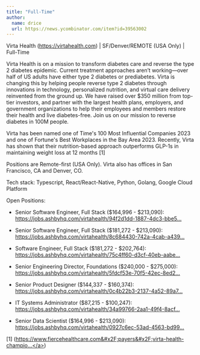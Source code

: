 ```yaml
---
title: "Full-Time"
author:
  name: drice
  url: https://news.ycombinator.com/item?id=39563002
---
```

Virta Health (<a href="https:&#x2F;&#x2F;virtahealth.com" rel="nofollow">https:&#x2F;&#x2F;virtahealth.com</a>) | SF&#x2F;Denver&#x2F;REMOTE (USA Only) | Full-Time

Virta Health is on a mission to transform diabetes care and reverse the type 2 diabetes epidemic. Current treatment approaches aren’t working—over half of US adults have either type 2 diabetes or prediabetes. Virta is changing this by helping people reverse type 2 diabetes through innovations in technology, personalized nutrition, and virtual care delivery reinvented from the ground up. We have raised over $350 million from top-tier investors, and partner with the largest health plans, employers, and government organizations to help their employees and members restore their health and live diabetes-free. Join us on our mission to reverse diabetes in 100M people.

Virta has been named one of Time&#x27;s 100 Most Influential Companies 2023 and one of Fortune&#x27;s Best Workplaces in the Bay Area 2023. Recently, Virta has shown that their nutrition-based approach outperforms GLP-1s in maintaining weight loss at 12 months [1]

Positions are Remote-first (USA Only). Virta also has offices in San Francisco, CA and Denver, CO.

Tech stack: Typescript, React&#x2F;React-Native, Python, Golang, Google Cloud Platform

Open Positions:

- Senior Software Engineer, Full Stack ($164,996 - $213,090): <a href="https:&#x2F;&#x2F;jobs.ashbyhq.com&#x2F;virtahealth&#x2F;94f2d1dd-1887-4dc3-bbe5-d9b6e765ac53?utm_source=5WnMxGboaV">https:&#x2F;&#x2F;jobs.ashbyhq.com&#x2F;virtahealth&#x2F;94f2d1dd-1887-4dc3-bbe5...</a>

- Senior Software Engineer, Full Stack ($181,272 - $213,090): <a href="https:&#x2F;&#x2F;jobs.ashbyhq.com&#x2F;virtahealth&#x2F;8c684430-742a-4cab-a439-39276f36f20b?utm_source=5YZMyLQYXd">https:&#x2F;&#x2F;jobs.ashbyhq.com&#x2F;virtahealth&#x2F;8c684430-742a-4cab-a439...</a>

- Software Engineer, Full Stack ($181,272 - $202,764): <a href="https:&#x2F;&#x2F;jobs.ashbyhq.com&#x2F;virtahealth&#x2F;75c4ff60-d3cf-40eb-aabe-cd720980a61a?utm_source=B4bN3nEaq0">https:&#x2F;&#x2F;jobs.ashbyhq.com&#x2F;virtahealth&#x2F;75c4ff60-d3cf-40eb-aabe...</a>

- Senior Engineering Director, Foundations ($240,000 - $275,000): <a href="https:&#x2F;&#x2F;jobs.ashbyhq.com&#x2F;virtahealth&#x2F;5fdcf53e-70f5-42ec-8ed2-4e34a85ff29a?utm_source=ByNbWz8KGz">https:&#x2F;&#x2F;jobs.ashbyhq.com&#x2F;virtahealth&#x2F;5fdcf53e-70f5-42ec-8ed2...</a>

- Senior Product Designer ($144,337 - $160,374): <a href="https:&#x2F;&#x2F;jobs.ashbyhq.com&#x2F;virtahealth&#x2F;0c4b22b3-2137-4a52-89a7-bef6bf2d27fc?utm_source=mJjxRGw4OE">https:&#x2F;&#x2F;jobs.ashbyhq.com&#x2F;virtahealth&#x2F;0c4b22b3-2137-4a52-89a7...</a>

- IT Systems Administrator ($87,215 - $100,247): <a href="https:&#x2F;&#x2F;jobs.ashbyhq.com&#x2F;virtahealth&#x2F;34a99766-2aa1-49f4-8acf-ca79f6c5c0de?utm_source=rOnMVG8ZpW">https:&#x2F;&#x2F;jobs.ashbyhq.com&#x2F;virtahealth&#x2F;34a99766-2aa1-49f4-8acf...</a>

- Senior Data Scientist ($164,996 - $213,090): <a href="https:&#x2F;&#x2F;jobs.ashbyhq.com&#x2F;virtahealth&#x2F;0927c6ec-53ad-4563-bd99-43b7f5fc7d84?utm_source=B4bNXJeob1">https:&#x2F;&#x2F;jobs.ashbyhq.com&#x2F;virtahealth&#x2F;0927c6ec-53ad-4563-bd99...</a>

[1] (<a href="https:&#x2F;&#x2F;www.fiercehealthcare.com&#x2F;payers&#x2F;virta-health-champions-its-nutrition-therapy-effective-glp-1-ramp-heres-why" rel="nofollow">https:&#x2F;&#x2F;www.fiercehealthcare.com&#x2F;payers&#x2F;virta-health-champio...</a>)
